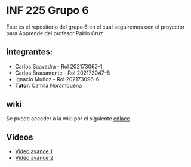 # INF 225 Grupo 6 
Este es el repositorio del grupo 6 en el cual seguiremos con el proyector para Apprende del profesor Pablo Cruz 
## integrantes:
* Carlos Saavedra - Rol 202173062-1
* Carlos Bracamonte - Rol 202173047-8
* Ignacio Muñoz - Rol 202173096-6
* **Tutor**: Camila Norambuena

## wiki
Se puede acceder a la wiki por el siguiente [enlace](https://github.com/CSaavedrad/Hito_2_Grupo_5/wiki)

## Videos
* [Video avance 1](https://www.youtube.com/watch?v=rnXOH7l1FEc)
* [Video avance 2](https://www.youtube.com/watch?v=rj6OdYoBbqU)


